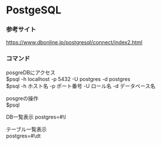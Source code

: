 # PostgeSQL
### 参考サイト
<https://www.dbonline.jp/postgresql/connect/index2.html>

### コマンド

posgreDBにアクセス</br> 
$psql -h localhost -p 5432 -U postgres -d postgres</br>
$psql -h ホスト名 -p ポート番号 -U ロール名 -d データベース名

posgreの操作</br>
$psql

DB一覧表示
postgres=#\l

テーブル一覧表示  
postgres=#\dt

